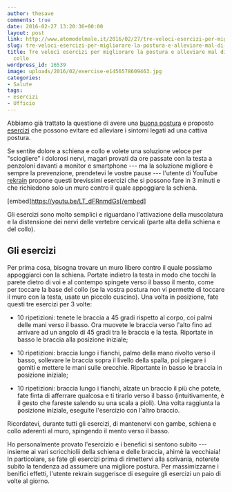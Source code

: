 ```yaml
---
author: thesave
comments: true
date: 2016-02-27 13:20:36+00:00
layout: post
link: http://www.atomodelmale.it/2016/02/27/tre-veloci-esercizi-per-migliorare-la-postura-e-alleviare-mal-di-schiena-e-collo/
slug: tre-veloci-esercizi-per-migliorare-la-postura-e-alleviare-mal-di-schiena-e-collo
title: Tre veloci esercizi per migliorare la postura e alleviare mal di schiena e
  collo
wordpress_id: 16539
image: uploads/2016/02/exercise-e1456578609463.jpg
categories:
- Salute
tags:
- esercizi
- Ufficio
---
```


Abbiamo già trattato la questione di avere una [buona postura](/2015/11/26/una-postura-che-evita-mal-di-schiena-e-cervicali-dovute-alluso-inteso-degli-smartphone.html) e proposto [esercizi](/2011/02/27/emicrania-cervicale-e-mal-di-schiena-come-batterli-migliorando-la-propria-postura.html) che possono evitare ed alleviare i sintomi legati ad una cattiva postura.

Se sentite dolore a schiena e collo e volete una soluzione veloce per "sciogliere" i dolorosi nervi, magari provati da ore passate con la testa a penzoloni davanti a monitor e smartphone --- ma la soluzione migliore è sempre la prevenzione, prendetevi le vostre pause --- l'utente di YouTube [rekrain](https://www.youtube.com/channel/UCI__rzwfWqQ_rkoDe3X6VgA) propone questi brevissimi esercizi che si possono fare in 3 minuti e che richiedono solo un muro contro il quale appoggiare la schiena.

[embed]https://youtu.be/LT_dFRnmdGs[/embed]

Gli esercizi sono molto semplici e riguardano l'attivazione della muscolatura e la distensione dei nervi delle vertebre cervicali (parte alta della schiena e del collo).

## Gli esercizi

Per prima cosa, bisogna trovare un muro libero contro il quale possiamo appoggiarci con la schiena. Portate indietro la testa in modo che tocchi la parete dietro di voi e al contempo spingete verso il basso il mento, come per toccare la base del collo (se la vostra postura non vi permette di toccare il muro con la testa, usate un piccolo cuscino). Una volta in posizione, fate questi tre esercizi per 3 volte:

  * 10 ripetizioni: tenete le braccia a 45 gradi rispetto al corpo, coi palmi delle mani verso il basso. Ora muovete le braccia verso l'alto fino ad arrivare ad un angolo di 45 gradi tra le braccia e la testa. Riportate in basso le braccia alla posizione iniziale;

  * 10 ripetizioni: braccia lungo i fianchi, palmo della mano rivolto verso il basso, sollevare le braccia sopra il livello della spalla, poi piegare i gomiti e mettere le mani sulle orecchie. Riportante in basso le braccia in posizione iniziale;

  * 10 ripetizioni: braccia lungo i fianchi, alzate un braccio il più che potete, fate finta di afferrare qualcosa e ti tirarlo verso il basso (intuitivamente, è il gesto che fareste salendo su una scala a pioli). Una volta raggiunta la posizione iniziale, eseguite l'esercizio con l'altro braccio.

Ricordatevi, durante tutti gli esercizi, di mantenervi con gambe, schiena e collo aderenti al muro, spingendo il mento verso il basso.

Ho personalmente provato l'esercizio e i benefici si sentono subito --- insieme ai vari scricchiolii della schiena e delle braccia, ahimè la vecchiaia!
In particolare, se fate gli esercizi prima di rimettervi alla scrivania, noterete subito la tendenza ad assumere una migliore postura. Per massimizzarne i benifici effetti, l'utente rekrain suggerisce di eseguire gli esercizi un paio di volte al giorno.
